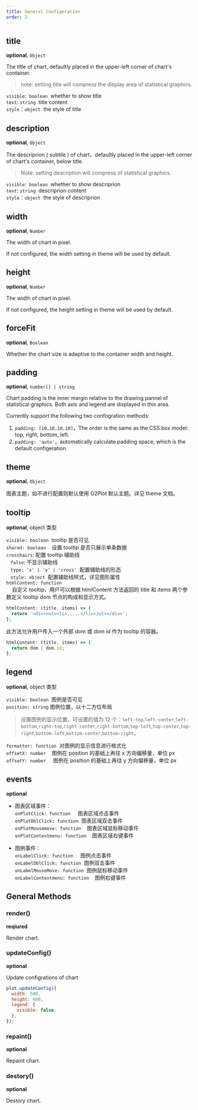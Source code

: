 ```yaml
---
title: General Configeration
order: 2
---
```


## title

**optional**, `Object`

The title of chart, defaultly placed in the upper-left corner of chart's container.

> note: setting title will compress the display area of statistical graphics.

`visible`:  `boolean`  whether to show title<br />
`text`: `string`  title content<br />
`style`：`object`  the style of title

## description

**optional**, `Object`

The descriprion ( subtile ) of chart，defaultly placed in the upper-left corner of chart's container, below title.

> Note: setting description will compress of statistical graphics.

`visible`:  `boolean`  whether to show descriprion<br />
`text`: `string`  descriprion content<br />
`style`：`object`  the style of descriprion

## width

**optional**, `Number`

The width of chart in pixel.

If not configured, the width setting in theme will be used by default.

## height

**optional**, `Number`

The width of chart in pixel.

If not configured, the height setting in theme will be used by default.

## forceFit

**optional**, `Boolean`

Whether the chart size is adaptive to the container width and height.

## padding

**optional**, `number[] | string`

Chart padding is the inner margin relative to the drawing pannel of statistical graphics. Both axis and legend are displayed in this area.

Currently support the following two confogration methods:

1. `padding: [10,10,10,10]`，The order is the same as the CSS box model: top, right, bottom, left.
1. `padding: 'auto'`，automatically calculate padding space, which is the default configeration.

## theme

**optional**, `Object`

图表主题，如不进行配置则默认使用 G2Plot 默认主题。详见 theme 文档。

## tooltip

**optional**, object 类型

`visible: boolean`  tooltip 是否可见<br />
`shared: boolean`    设置 tooltip 是否只展示单条数据<br />
`crosshairs`: 配置 tooltip 辅助线<br />   `false`: 不显示辅助线<br />   `type: 'x' | 'y' | 'cross'`  配置辅助线的形态<br />   `style: object`  配置辅助线样式，详见图形属性<br />
`htmlContent: function`<br />    自定义 tooltip，用户可以根据 htmlContent 方法返回的 title 和 items 两个参数定义 tooltip dom 节点的构成和显示方式。

```js
htmlContent: (title, items) => {
  return '<div><ul><li>.....</li></ul></div>';
};
```

此方法允许用户传入一个外部 dom 或 dom id 作为 tooltip 的容器。

```js
htmlContent: (title, items) => {
  return dom | dom.id;
};
```

## legend

**optional**, object 类型

`visible: boolean`  图例是否可见<br />
`position: string` 图例位置，以十二方位布局

> 设置图例的显示位置，可设置的值为 12 个：`left-top`,`left-center`,`left-bottom`,`right-top`,`right-center`,`right-bottom`,`top-left`,`top-center`,`top-right`,`bottom-left`,`bottom-center`,`bottom-right`。

`formatter: function`  对图例的显示信息进行格式化<br />
`offsetX: number`    图例在 position 的基础上再往 x 方向偏移量，单位 px<br />
`offsetY: number`     图例在 position 的基础上再往 y 方向偏移量，单位 px

## events

**optional**

- 图表区域事件：<br />
  `onPlotClick: function`     图表区域点击事件<br />
  `onPlotDblClick: function`  图表区域双击事件<br />
  `onPlotMousemove: function`    图表区域鼠标移动事件<br />
  `onPlotContextmenu: function`    图表区域右键事件

- 图例事件：<br />
  `onLabelClick: function`     图例点击事件<br />
  `onLabelDblClick: function`  图例双击事件<br />
  `onLabelMouseMove: function`  图例鼠标移动事件<br />
  `onLabelContextmenu: function`    图例右键事件

## General Methods

### render()

**reqiured**

Render chart.

### updateConfig()

**optional**

Update configrations of chart

```js
plot.updateConfig({
  width: 500,
  height: 600,
  legend: {
    visible: false,
  },
});
```

### repaint()

**optional**

Repaint chart.

### destory()

**optional**

Destory chart.
